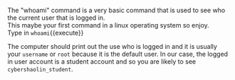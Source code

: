 The "whoami" command is a very basic command that is used to see who the current user that is logged in.  
This maybe your first command in a linux operating system so enjoy.  
Type in `whoami`{{execute}}    

The computer should print out the use who is logged in and it is usually your `username` or `root` because it is the default user. In our case, the logged in user account is a student account and so you are likely to see `cybershaolin_student`.
